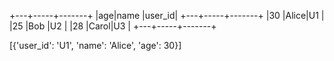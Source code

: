 +---+-----+-------+
|age|name |user_id|
+---+-----+-------+
|30 |Alice|U1     |
|25 |Bob  |U2     |
|28 |Carol|U3     |
+---+-----+-------+

[{'user_id': 'U1', 'name': 'Alice', 'age': 30}]